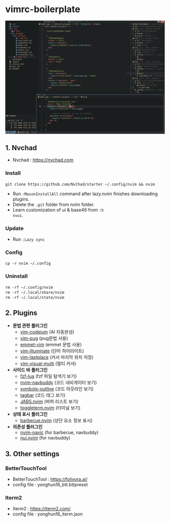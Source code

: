 # vimrc-boilerplate 

<div align="center">
  <img src="https://raw.githubusercontent.com/yonghun16/yonghun16/main/images/nvim_preview.png" width=800px />
</div>

## 1. Nvchad
- Nvchad : https://nvchad.com

### Install
```shell
git clone https://github.com/NvChad/starter ~/.config/nvim && nvim
```
- Run <code>:MasonInstallAll</code> command after lazy.nvim finishes downloading plugins.
- Delete the <code>.git</code> folder from nvim folder.
- Learn customization of ui & base46 from <code>:h nvui</code>.

### Update
- Run <code>:Lazy sync</code>

### Config
```shell
cp -r nvim ~/.config
```

### Uninstall
```
rm -rf ~/.config/nvim
rm -rf ~/.local/share/nvim
rm -rf ~/.local/state/nvim
```


## 2. Plugins 
- **문법 관련 플러그인**
  - [vim-codeium](https://github.com/Exafunction/codeium.vim) (AI 자동완성)
  - [vim-pug](https://github.com/digitaltoad/vim-pug) (pug문법 사용)
  - [emmet-vim](https://github.com/mattn/emmet-vim) (emmet 문법 사용)
  - [vim-illuminate](https://github.com/RRethy/vim-illuminate) (단어 하이라이트)
  - [vim-lastplace](https://github.com/farmergreg/vim-lastplace) (커서 마지막 위치 저장)
  - [vim-visual-multi](https://github.com/mg979/vim-visual-multi) (멀티 커서)
- **사이드 바 플러그인**
  - [fzf-lua](https://github.com/ibhagwan/fzf-lua) (fzf 파일 탐색기 보기)
  - [nvim-navbuddy](https://github.com/SmiteshP/nvim-navbuddy) (코드 네비게이터 보기)
  - [symbols-outline](https://github.com/simrat39/symbols-outline.nvim) (코드 아웃라인 보기)
  - [tagbar](https://github.com/preservim/tagbar) (코드 태그 보기)
  - [JABS.nvim](https://github.com/matbme/JABS.nvim) (버퍼 리스트 보기)
  - [toggleterm.nvim](https://github.com/akinsho/toggleterm.nvim) (터미널 보기)
- **상태 표시 플러그인**
  - [barbecue.nvim](https://github.com/utilyre/barbecue.nvim) (상단 요소 정보 표시)
- **의존성 플러그인**
  - [nvim-navic](https://github.com/SmiteshP/nvim-navic) (for barbecue, navbuddy)
  - [nui.nvim](https://github.com/MunifTanjim/nui.nvim) (for navbuddy)

## 3. Other settings

### BetterTouchTool
- BetterTouchTool : https://folivora.ai/ 
- config file : yonghun16_btt.bttpreset

### Iterm2
- Iterm2 : https://iterm2.com/
- config file : yonghun16_iterm.json
